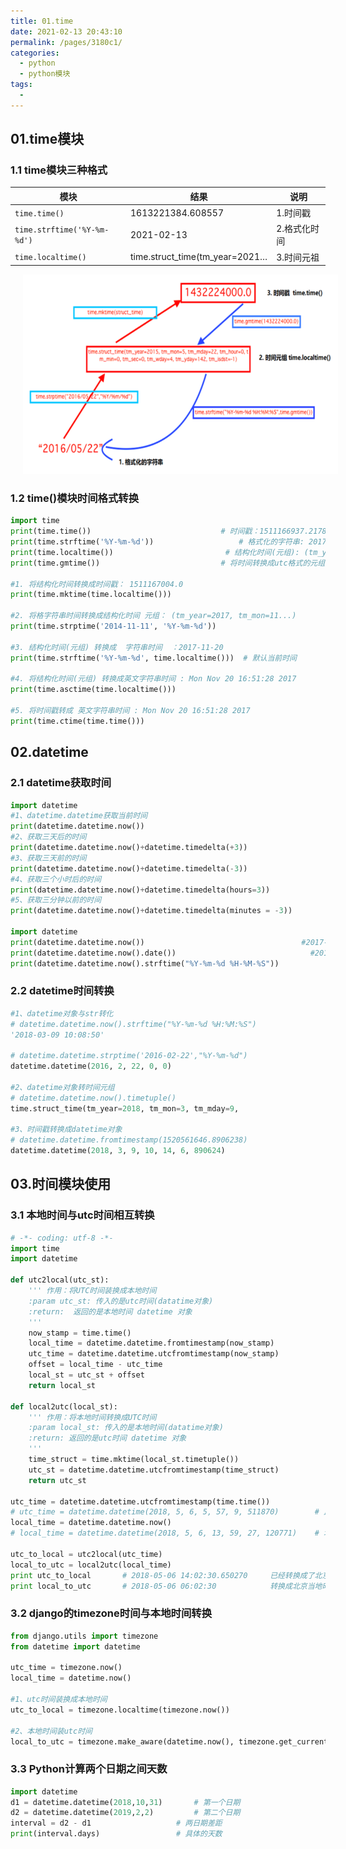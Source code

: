 ```yaml
---
title: 01.time
date: 2021-02-13 20:43:10
permalink: /pages/3180c1/
categories:
  - python
  - python模块
tags:
  - 
---
```


## 01.time模块

### 1.1 time模块三种格式

| 模块                        | 结果                           | 说明         |
| --------------------------- | ------------------------------ | ------------ |
| `time.time()`               | 1613221384.608557              | 1.时间戳     |
| `time.strftime('%Y-%m-%d')` | 2021-02-13                     | 2.格式化时间 |
| `time.localtime()`          | time.struct_time(tm_year=2021… | 3.时间元祖   |

<img src="./assets/image-20210213211655899.png" style="width: 600px; margin-left: 20px;"> </img>



### 1.2 time()模块时间格式转换

```python
import time
print(time.time())                             # 时间戳：1511166937.2178104
print(time.strftime('%Y-%m-%d'))                   # 格式化的字符串: 2017-11-20
print(time.localtime())                         # 结构化时间(元组): (tm_year=2017, tm_mon=11...)
print(time.gmtime())                           # 将时间转换成utc格式的元组格式： (tm_year=2017, tm_mon=11...)

#1. 将结构化时间转换成时间戳： 1511167004.0
print(time.mktime(time.localtime()))

#2. 将格字符串时间转换成结构化时间 元组： (tm_year=2017, tm_mon=11...)
print(time.strptime('2014-11-11', '%Y-%m-%d'))

#3. 结构化时间(元组) 转换成  字符串时间  ：2017-11-20
print(time.strftime('%Y-%m-%d', time.localtime()))  # 默认当前时间

#4. 将结构化时间(元组) 转换成英文字符串时间 : Mon Nov 20 16:51:28 2017
print(time.asctime(time.localtime()))

#5. 将时间戳转成 英文字符串时间 : Mon Nov 20 16:51:28 2017
print(time.ctime(time.time()))
```

## 02.datetime

### 2.1 datetime获取时间

```python
import datetime
#1、datetime.datetime获取当前时间
print(datetime.datetime.now())
#2、获取三天后的时间
print(datetime.datetime.now()+datetime.timedelta(+3))
#3、获取三天前的时间
print(datetime.datetime.now()+datetime.timedelta(-3))
#4、获取三个小时后的时间
print(datetime.datetime.now()+datetime.timedelta(hours=3))
#5、获取三分钟以前的时间
print(datetime.datetime.now()+datetime.timedelta(minutes = -3))

import datetime
print(datetime.datetime.now())                                   #2017-08-18 11:25:52.618873
print(datetime.datetime.now().date())                              #2017-08-18
print(datetime.datetime.now().strftime("%Y-%m-%d %H-%M-%S"))              #2017-08-18 11-25-52
```

### 2.2 datetime时间转换

```python
#1、datetime对象与str转化
# datetime.datetime.now().strftime("%Y-%m-%d %H:%M:%S")
'2018-03-09 10:08:50'

# datetime.datetime.strptime('2016-02-22',"%Y-%m-%d")
datetime.datetime(2016, 2, 22, 0, 0)

#2、datetime对象转时间元组
# datetime.datetime.now().timetuple()
time.struct_time(tm_year=2018, tm_mon=3, tm_mday=9,

#3、时间戳转换成datetime对象
# datetime.datetime.fromtimestamp(1520561646.8906238)
datetime.datetime(2018, 3, 9, 10, 14, 6, 890624)
```

## 03.时间模块使用

### 3.1 本地时间与utc时间相互转换

```python
# -*- coding: utf-8 -*-
import time
import datetime

def utc2local(utc_st):
    ''' 作用：将UTC时间装换成本地时间
    :param utc_st: 传入的是utc时间(datatime对象)
    :return:  返回的是本地时间 datetime 对象
    '''
    now_stamp = time.time()
    local_time = datetime.datetime.fromtimestamp(now_stamp)
    utc_time = datetime.datetime.utcfromtimestamp(now_stamp)
    offset = local_time - utc_time
    local_st = utc_st + offset
    return local_st

def local2utc(local_st):
    ''' 作用：将本地时间转换成UTC时间
    :param local_st: 传入的是本地时间(datatime对象)
    :return: 返回的是utc时间 datetime 对象
    '''
    time_struct = time.mktime(local_st.timetuple())
    utc_st = datetime.datetime.utcfromtimestamp(time_struct)
    return utc_st

utc_time = datetime.datetime.utcfromtimestamp(time.time())
# utc_time = datetime.datetime(2018, 5, 6, 5, 57, 9, 511870)        # 比北京时间晚了8个小时
local_time = datetime.datetime.now()
# local_time = datetime.datetime(2018, 5, 6, 13, 59, 27, 120771)    # 北京本地时间

utc_to_local = utc2local(utc_time)
local_to_utc = local2utc(local_time)
print utc_to_local       # 2018-05-06 14:02:30.650270     已经转换成了北京本地时间
print local_to_utc       # 2018-05-06 06:02:30            转换成北京当地时间
```

### 3.2 django的timezone时间与本地时间转换

```python
from django.utils import timezone
from datetime import datetime

utc_time = timezone.now()
local_time = datetime.now()

#1、utc时间装换成本地时间
utc_to_local = timezone.localtime(timezone.now())

#2、本地时间装utc时间
local_to_utc = timezone.make_aware(datetime.now(), timezone.get_current_timezone())
```

### 3.3 Python计算两个日期之间天数

````python
import datetime
d1 = datetime.datetime(2018,10,31)       # 第一个日期
d2 = datetime.datetime(2019,2,2)         # 第二个日期
interval = d2 - d1                   # 两日期差距
print(interval.days)                 # 具体的天数
````

